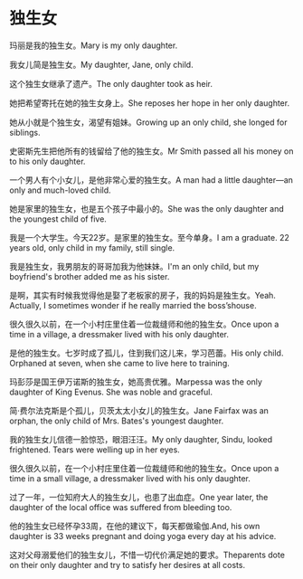 # 独生女

<p><span class="chinese">玛丽是我的独生女。</span><span class="english">Mary is my only daughter.</span></p>

<p><span class="chinese">我女儿简是独生女。</span><span class="english">My daughter, Jane, only child.</span></p>

<p><span class="chinese">这个独生女继承了遗产。</span><span class="english">The only daughter took as heir.</span></p>

<p><span class="chinese">她把希望寄托在她的独生女身上。</span><span class="english">She reposes her hope in her only daughter.</span></p>

<p><span class="chinese">她从小就是个独生女，渴望有姐妹。</span><span class="english">Growing up an only child, she longed for siblings.</span></p>

<p><span class="chinese">史密斯先生把他所有的钱留给了他的独生女。</span><span class="english">Mr Smith passed all his money on to his only daughter.</span></p>

<p><span class="chinese">一个男人有个小女儿，是他非常心爱的独生女。</span><span class="english">A man had a little daughter—an only and much-loved child.</span></p>

<p><span class="chinese">她是家里的独生女，也是五个孩子中最小的。</span><span class="english">She was the only daughter and the youngest child of five.</span></p>

<p><span class="chinese">我是一个大学生。今天22岁。是家里的独生女。至今单身。</span><span class="english">I am a graduate. 22 years old, only child in my family, still single.</span></p>

<p><span class="chinese">我是独生女，我男朋友的哥哥加我为他妹妹。</span><span class="english">I'm an only child, but my boyfriend's brother added me as his sister.</span></p>

<p><span class="chinese">是啊，其实有时候我觉得他是娶了老板家的房子，我的妈妈是独生女。</span><span class="english">Yeah. Actually, I sometimes wonder if he really married the boss’shouse.</span></p>

<p><span class="chinese">很久很久以前，在一个小村庄里住着一位裁缝师和他的独生女。</span><span class="english">Once upon a time in a village, a dressmaker lived with his only daughter.</span></p>

<p><span class="chinese">是他的独生女。七岁时成了孤儿，住到我们这儿来，学习芭蕾。</span><span class="english">His only child. Orphaned at seven, when she came to live here to training.</span></p>

<p><span class="chinese">玛彭莎是国王伊万诺斯的独生女，她高贵优雅。</span><span class="english">Marpessa was the only daughter of King Evenus. She was noble and graceful.</span></p>

<p><span class="chinese">简·费尔法克斯是个孤儿，贝茨太太小女儿的独生女。</span><span class="english">Jane Fairfax was an orphan, the only child of Mrs. Bates's youngest daughter.</span></p>

<p><span class="chinese">我的独生女儿信德一脸惊恐，眼泪汪汪。</span><span class="english">My only daughter, Sindu, looked frightened. Tears were welling up in her eyes.</span></p>

<p><span class="chinese">很久很久以前，在一个小村庄里住着一位裁缝师和他的独生女。</span><span class="english">Once upon a time in a small village, a dressmaker lived with his only daughter.</span></p>

<p><span class="chinese">过了一年，一位知府大人的独生女儿，也患了出血症。</span><span class="english">One year later, the daughter of the local office was suffered from bleeding too.</span></p>

<p><span class="chinese">他的独生女已经怀孕33周，在他的建议下，每天都做瑜伽.</span><span class="english">And, his own daughter is 33 weeks pregnant and doing yoga every day at his advice.</span></p>

<p><span class="chinese">这对父母溺爱他们的独生女儿，不惜一切代价满足她的要求。</span><span class="english">Theparents dote on their only daughter and try to satisfy her desires at all costs.</span></p>

